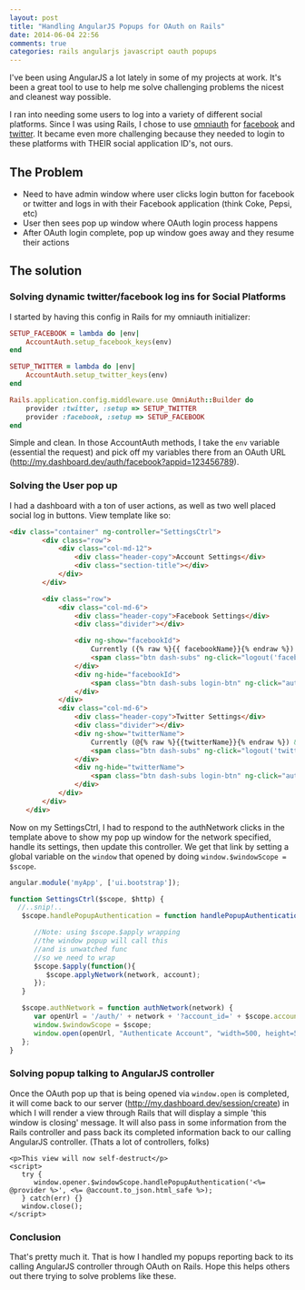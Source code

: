 ```yaml
---
layout: post
title: "Handling AngularJS Popups for OAuth on Rails"
date: 2014-06-04 22:56
comments: true
categories: rails angularjs javascript oauth popups
---
```


I've been using AngularJS a lot lately in some of my projects at work. It's been a great tool to use to help me solve challenging problems the nicest and cleanest way possible.

I ran into needing some users to log into a variety of different social platforms. Since I was using Rails, I chose to use [omniauth](https://github.com/intridea/omniauth) for [facebook](https://github.com/mkdynamic/omniauth-facebook) and [twitter](https://github.com/arunagw/omniauth-twitter). It became even more challenging because they needed to login to these platforms with THEIR social application ID's, not ours.

## The Problem

* Need to have admin window where user clicks login button for facebook or twitter and logs in with their Facebook application (think Coke, Pepsi, etc)
* User then sees pop up window where OAuth login process happens
* After OAuth login complete, pop up window goes away and they resume their actions

## The solution

### Solving dynamic twitter/facebook log ins for Social Platforms

I started by having this config in Rails for my omniauth initializer:

``` rb 
SETUP_FACEBOOK = lambda do |env| 
    AccountAuth.setup_facebook_keys(env)
end

SETUP_TWITTER = lambda do |env|
    AccountAuth.setup_twitter_keys(env)
end

Rails.application.config.middleware.use OmniAuth::Builder do
    provider :twitter, :setup => SETUP_TWITTER
    provider :facebook, :setup => SETUP_FACEBOOK
end
```

Simple and clean. In those AccountAuth methods, I take the `env` variable (essential the request) and pick off my variables there from an OAuth URL (http://my.dashboard.dev/auth/facebook?appid=123456789).

### Solving the User pop up

I had a dashboard with a ton of user actions, as well as two well placed social log in buttons. View template like so:

``` html
<div class="container" ng-controller="SettingsCtrl">
        <div class="row">
            <div class="col-md-12">
                <div class="header-copy">Account Settings</div>
                <div class="section-title"></div>
            </div>
        </div>

        <div class="row">
            <div class="col-md-6">
                <div class="header-copy">Facebook Settings</div>
                <div class="divider"></div>

                <div ng-show="facebookId">
                    Currently ({% raw %}{{ facebookName}}{% endraw %}) &nbsp;
                    <span class="btn dash-subs" ng-click="logout('facebook')">Logout</span>
                </div>
                <div ng-hide="facebookId">
                    <span class="btn dash-subs login-btn" ng-click="authNetwork('facebook')">Login With Facebook</span>
                </div>
            </div>
            <div class="col-md-6">
                <div class="header-copy">Twitter Settings</div>
                <div class="divider"></div>
                <div ng-show="twitterName">
                    Currently (@{% raw %}{{twitterName}}{% endraw %}) &nbsp;
                    <span class="btn dash-subs" ng-click="logout('twitter')">Logout</span>
                </div>
                <div ng-hide="twitterName">
                    <span class="btn dash-subs login-btn" ng-click="authNetwork('twitter')">Login With Twitter</span>
                </div>
            </div>
        </div>
    </div>

```

Now on my SettingsCtrl, I had to respond to the authNetwork clicks in the template above to show my pop up window for the network specified, handle its settings, then update this controller. We get that link by setting a global variable on the `window` that opened by doing `window.$windowScope = $scope`.

``` js
angular.module('myApp', ['ui.bootstrap']);

function SettingsCtrl($scope, $http) {
  //..snip!..
   $scope.handlePopupAuthentication = function handlePopupAuthentication(network, account) {

      //Note: using $scope.$apply wrapping
      //the window popup will call this 
      //and is unwatched func 
      //so we need to wrap
      $scope.$apply(function(){
         $scope.applyNetwork(network, account);
      });
   }

   $scope.authNetwork = function authNetwork(network) {
      var openUrl = '/auth/' + network + '?account_id=' + $scope.accountTokens['id'] + "&eid=" + eventId;
      window.$windowScope = $scope;
      window.open(openUrl, "Authenticate Account", "width=500, height=500");
   };
}
```

### Solving popup talking to AngularJS controller

Once the OAuth pop up that is being opened via `window.open` is completed, it will come back to our server (http://my.dashboard.dev/session/create) in which I will render a view through Rails that will display a simple 'this window is closing' message. It will also pass in some information from the Rails controller and pass back its completed information back to our calling AngularJS controller. (Thats a lot of controllers, folks)

```
<p>This view will now self-destruct</p>
<script>
   try {
      window.opener.$windowScope.handlePopupAuthentication('<%= @provider %>', <%= @account.to_json.html_safe %>);
   } catch(err) {}
   window.close();
</script>
```

### Conclusion

That's pretty much it. That is how I handled my popups reporting back to its calling AngularJS controller through OAuth on Rails. Hope this helps others out there trying to solve problems like these.